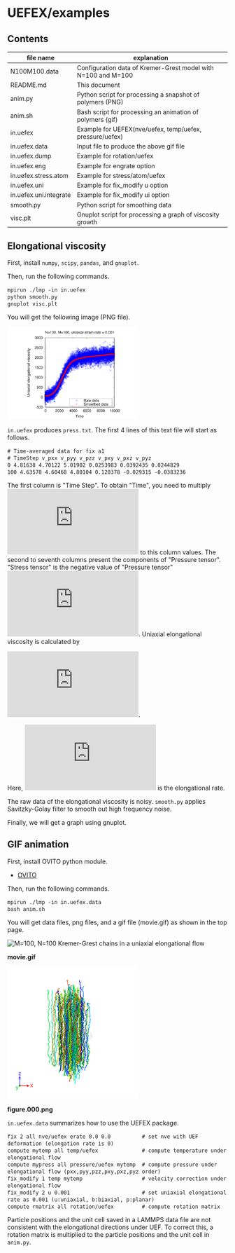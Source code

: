 # UEFEX/examples

## Contents

| file name | explanation |
| ---- | ----------- |
| N100M100.data | Configuration data of Kremer-Grest model with N=100 and M=100 |
| README.md | This document |
| anim.py   | Python script for processing a snapshot of polymers (PNG) |
| anim.sh   | Bash script for processing an animation of polymers (gif) |
| in.uefex  | Example for UEFEX(nve/uefex, temp/uefex, pressure/uefex) |
| in.uefex.data          | Input file to produce the above gif file |
| in.uefex.dump          | Example for rotation/uefex |
| in.uefex.eng           | Example for engrate option |
| in.uefex.stress.atom   | Example for stress/atom/uefex |
| in.uefex.uni           | Example for fix_modify u option |
| in.uefex.uni.integrate | Example for fix_modify ui option |
| smooth.py              | Python script for smoothing data |
| visc.plt               | Gnuplot script for processing a graph of viscosity growth |

## Elongational viscosity
First, install `numpy`, `scipy`, `pandas`, and `gnuplot`.

Then, run the following commands.
```
mpirun ./lmp -in in.uefex
python smooth.py
gnuplot visc.plt
```
You will get the following image (PNG file).

<img src="https://github.com/t-murash/LAMMPS-UEFEX/blob/master/img/visc.png" title="Elongational viscosity" width=300/>

`in.uefex` produces `press.txt`. The first 4 lines of this text file will start as follows.
```
# Time-averaged data for fix a1
# TimeStep v_pxx v_pyy v_pzz v_pxy v_pxz v_pyz
0 4.81638 4.70122 5.01902 0.0253983 0.0392435 0.0244829
100 4.63578 4.60468 4.80104 0.120378 -0.029315 -0.0383236
```
The first column is "Time Step". To obtain "Time", you need to multiply ![dt](https://latex.codecogs.com/gif.latex?%5CDelta%20t%20%3D%200.01) to this column values.
The second to seventh columns present the components of "Pressure tensor". "Stress tensor" is the negative value of "Pressure tensor" ![Stress=-Press](https://latex.codecogs.com/gif.latex?%5Csigma%3D-P).
Uniaxial elongational viscosity is calculated by

![Elongational viscosity](https://latex.codecogs.com/gif.latex?%5Ceta_%7B%5Crm%20uni%7D%3D%5C%7B%5Csigma_%7Bzz%7D-%28%5Csigma_%7Bxx%7D&plus;%5Csigma_%7Byy%7D%29/2%5C%7D/%5Cdot%7B%5Cvarepsilon%7D).

Here, ![Elongational rate](https://latex.codecogs.com/gif.latex?%5Cdot%7B%5Cvarepsilon%7D%3Dd%5Cvarepsilon/dt) is the elongational rate.

The raw data of the elongational viscosity is noisy.
`smooth.py` applies Savitzky-Golay filter to smooth out high frequency noise.

Finally, we will get a graph using gnuplot.

## GIF animation
First, install OVITO python module.
- [OVITO](https://www.ovito.org/python-downloads/)

Then, run the following commands.
```
mpirun ./lmp -in in.uefex.data
bash anim.sh
```

You will get data files, png files, and a gif file (movie.gif) as shown in the top page.

<img src="https://github.com/t-murash/LAMMPS-UEFEX/blob/master/img/movie-2022-04-18.gif" title="M=100, N=100 Kremer-Grest chains in a uniaxial elongational flow" width=300/>

**movie.gif**

<img src="https://github.com/t-murash/LAMMPS-UEFEX/blob/master/img/figure.000.png" title="M=100, N=100 Kremer-Grest chains in a uniaxial elongational flow" width=300/>

**figure.000.png**

`in.uefex.data` summarizes how to use the UEFEX package.
```
fix 2 all nve/uefex erate 0.0 0.0          # set nve with UEF deformation (elongation rate is 0)
compute mytemp all temp/uefex              # compute temperature under elongational flow
compute mypress all pressure/uefex mytemp  # compute pressure under elongational flow (pxx,pyy,pzz,pxy,pxz,pyz order)
fix_modify 1 temp mytemp                   # velocity correction under elongational flow
fix_modify 2 u 0.001                       # set uniaxial elongational rate as 0.001 (u:uniaxial, b:biaxial, p:planar)
compute rmatrix all rotation/uefex         # compute rotation matrix
```

Particle positions and the unit cell saved in a LAMMPS data file are not consistent with the elongational directions under UEF.
To correct this, a rotation matrix is multiplied to the particle positions and the unit cell in `anim.py`.
